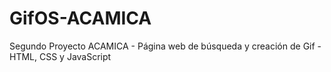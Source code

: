 # GifOS-ACAMICA
Segundo Proyecto ACAMICA - Página web de búsqueda y creación de Gif - HTML, CSS y JavaScript
